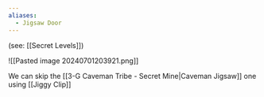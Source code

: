```yaml
---
aliases:
  - Jigsaw Door
---
```

(see: [[Secret Levels]])

![[Pasted image 20240701203921.png]]

We can skip the [[3-G Caveman Tribe - Secret Mine|Caveman Jigsaw]] one using [[Jiggy Clip]]